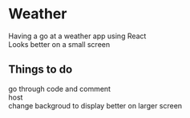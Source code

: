 # Weather

Having a go at a weather app using React  
Looks better on a small screen

## Things to do  
go through code and comment  
host  
change backgroud to display better on larger screen  